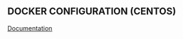 ## DOCKER CONFIGURATION (CENTOS)

[Documentation](https://docs.docker.com/config/daemon/)



















